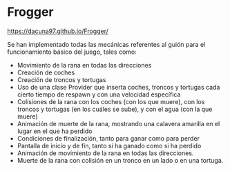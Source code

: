 # Frogger

https://dacuna97.github.io/Frogger/

Se han implementado todas las mecánicas referentes al guión para el funcionamiento básico del juego, tales como:

- Movimiento de la rana en todas las direcciones
- Creación de coches
- Creación de troncos y tortugas
- Uso de una clase Provider que inserta coches, troncos y tortugas cada cierto tiempo de respawn y con una velocidad específica
- Colisiones de la rana con los coches (con los que muere), con los troncos y tortugas (en los cuáles se sube), y con el agua (con la que muere)
- Animación de muerte de la rana, mostrando una calavera amarilla en el lugar en el que ha perdido
- Condiciones de finalización, tanto para ganar como para perder
- Pantalla de inicio y de fin, tanto si ha ganado como si ha perdido
- Animación de movimiento de la rana en todas las direcciones.
- Muerte de la rana con colisión en un tronco en un lado o en una tortuga.
